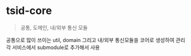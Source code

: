 # tsid-core
> 공통, 도메인, 내/외부 통신 모듈

공통으로 많이 쓰이는 util, domain 그리고 내/외부 통신모듈을 코어로 생성하여 관리
각 서비스에서 submodule로 추가해서 사용